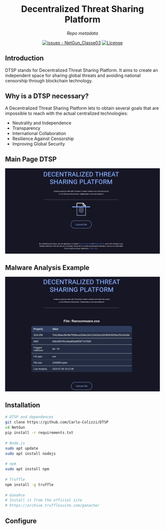 <center>
  <h1><strong>Decentralized Threat Sharing Platform</strong></h1>
</center>

<center>
<i>Repo metadata</i>

  <a href="https://github.com/Carlo-Colizzi/NetGun/issues"><img src="https://img.shields.io/github/issues/MyCr4ck/NetGun_Classe03" alt="issues - NetGun_Classe03"></a>
  <a href="https://github.com/Carlo-Colizzi/NetGun/blob/main/LICENSE"><img src="https://img.shields.io/badge/License-GNU_GPLv3-purple" alt="License"></a>

</center>

## Introduction
DTSP stands for Decentralized Threat Sharing Platform. It aims to create an independent space for sharing global threats and avoiding national censorship through blockchain technology.

## Why is a DTSP necessary?
A Decentralized Threat Sharing Platform lets to obtain several goals that are impossible to reach with the actual centralized technologies:
<ul>
  <li> Neutrality and Independence </li>
  <li> Transparency </li>
  <li> International Collaboration </li>
  <li> Resilience Against Censorship </li>
  <li> Improving Global Security </li>
</ul>

## Main Page DTSP
<div align="center">
  <img src="https://github.com/Carlo-Colizzi/DTSP/blob/main/Documentation%20and%20Resources/Images/main_page.png">
</div>

## Malware Analysis Example
<div align="center">
  <img src="https://github.com/Carlo-Colizzi/DTSP/blob/main/Documentation%20and%20Resources/Images/scan_example.png">
</div>

## Installation
```bash
# DTSP and dependences
git clone https://github.com/Carlo-Colizzi/DTSP
cd NetGun
pip install -r requirements.txt

# Node.js
sudo apt update
sudo apt install nodejs

# npm
sudo apt install npm

# Truffle 
npm install -g truffle

# Ganahce
# Install it from the official site
# https://archive.trufflesuite.com/ganache/

```


## Configure
```bash

```
